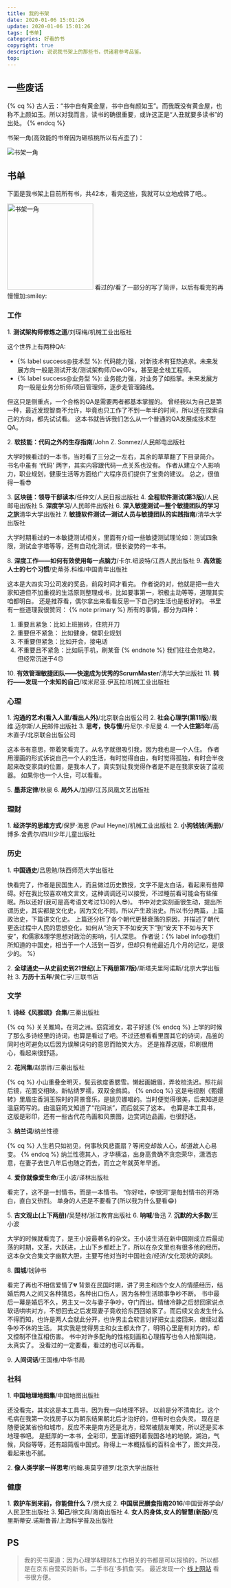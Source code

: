 ```yaml
---
title: 我的书架
date: 2020-01-06 15:01:26
update: 2020-01-06 15:01:26
tags: [书单]
categories: 好看的书
copyright: true
description: 说说我书架上的那些书，供诸君参考品鉴。
top:
---
```


## 一些废话
{% cq %} 
古人云：“书中自有黄金屋，书中自有颜如玉”。而我既没有黄金屋，也称不上颜如玉。所以对我而言，读书的确很重要，或许这正是“人丑就要多读书”的出处。
{% endcq %}

书架一角(高效能的书脊因为砸核桃所以有点歪了)：

<img src="https://i.loli.net/2020/01/06/yEHpwJZg2PmqaAO.jpg" alt="书架一角">


## 书单

下面是我书架上目前所有书，共42本，看完这些，我就可以立地成佛了吧。。

<img src="https://i.loli.net/2019/11/27/DglCuIe78WTznFy.jpg" alt="书架一角" width=200 height=200>
看过的/看了一部分的写了简评，以后有看完的再慢慢加:smiley:

### 工作

<span id="inline-toc">1.</span> **测试架构师修炼之道**/刘琛梅/机械工业出版社

这个世界上有两种QA:
- {% label success@技术型 %}: 代码能力强，对新技术有狂热追求。未来发展方向一般是测试开发/测试架构师/DevOPs，甚至是全栈工程师。
- {% label success@业务型 %}: 业务能力强，对业务了如指掌。未来发展方向一般是业务分析师/项目管理师，逐步走管理路线。

但这只是侧重点，一个合格的QA是需要两者都基本掌握的。
曾经我以为自己是第一种，最近发现智商不允许，毕竟也只工作了不到一年半的时间，所以还在探索自己的方向，都先试试看。
这本书就告诉我们怎么从一个普通的QA发展成技术型QA。

<span id="inline-toc">2.</span> **软技能：代码之外的生存指南**/John Z. Sonmez/人民邮电出版社

大学时候看过的一本书，当时看了三分之一左右，其余的草草翻了下目录简介。
书名中虽有 ‘代码’ 两字，其实内容跟代码一点关系也没有。
作者从建立个人影响力，职业规划，健康生活等方面给广大程序员们提供了宝贵的建议。
总之，很值得一看:sunglasses:

<span id="inline-toc">3.</span> **区块链：领导干部读本**/任仲文/人民日报出版社
<span id="inline-toc">4.</span> **全程软件测试(第3版)**/人民邮电出版社
<span id="inline-toc">5.</span> **深度学习**/人民邮件出版社
<span id="inline-toc">6.</span> **深入敏捷测试—整个敏捷团队的学习之旅**清华大学出版社
<span id="inline-toc">7.</span> **敏捷软件测试—测试人员与敏捷团队的实践指南**/清华大学出版社

大学时期看过的一本敏捷测试相关，里面有介绍一些敏捷测试理论如：测试四象限，测试金字塔等等，还有自动化测试，很长姿势的一本书。

<span id="inline-toc">8.</span> **深度工作——如何有效使用每一点脑力**/卡尔.纽波特/江西人民出版社
<span id="inline-toc">9.</span> **高效能人士的七个习惯**/史蒂芬.科维/中国青年出版社

这本是大四实习公司发的奖品，前段时间才看完。
作者说的对，他就是把一些大家知道但不加重视的生活原则整理成书，比如要事第一，积极主动等等，道理其实咱都明白。
还是推荐看，偶尔拿出来看看反思一下自己的生活也是极好的。
书里有一些道理我很赞同：
{% note primary %}
所有的事情，都分为四种：
1. 重要且紧急：比如上班搬砖，住院开刀
2. 重要但不紧急： 比如健身，做职业规划
3. 不重要但紧急：比如开会，接电话
4. 不重要且不紧急：比如玩手机，刷某音
{% endnote %}
我们往往会忽略2， 但经常沉迷于4:pensive:

<span id="inline-toc">10.</span> **有效管理敏捷团队——快速成为优秀的ScrumMaster**/清华大学出版社
<span id="inline-toc">11.</span> **转行——发现一个未知的自己**/埃米尼亚.伊瓦拉/机械工业出版社

### 心理
<span id="inline-toc">1.</span> **沟通的艺术(看入人里/看出人外)**/北京联合出版公司
<span id="inline-toc">2.</span> **社会心理学(第11版)**/戴维.迈尔斯/人民邮件出版社
<span id="inline-toc">3.</span> **思考，快与慢**/丹尼尔.卡尼曼
<span id="inline-toc">4.</span> **一个人住第5年**/高木直子/北京联合出版公司

这本书有意思，带着笑看完了。从名字就很吸引我，因为我也是一个人住。
作者用漫画的形式诉说自己一个人的生活，有时觉得自由，有时觉得孤独，有时会半夜起来改变家具的位置，是我本人了，真实到让我觉得作者是不是在我家安装了监视器。
如果你也一个人住，可以看看。

<span id="inline-toc">5.</span> **墨菲定律**/秋泉
<span id="inline-toc">6.</span> **局外人**/加缪/江苏凤凰文艺出版社

### 理财
<span id="inline-toc">1.</span> **经济学的思维方式**/保罗·海恩 (Paul Heyne)/机械工业出版社
<span id="inline-toc">2.</span> **小狗钱钱(两册)**/博多.舍费尔/四川少年儿童出版社


### 历史
<span id="inline-toc">1.</span> **中国通史**/吕思勉/陕西师范大学出版社

快看完了，作者是民国生人，而且做过历史教授，文字不是太白话，看起来有些障碍。好在我比较喜欢啃文言文，这种调调还可以接受，不过睡前看可能会有些催眠。所以还好(我可是高考语文考过130的人:sunglasses:)。
书中对史实刻画很生动，提出所谓历史，其实都是文化史，因为文化不同，所以产生政治史。所以书分两篇，上篇政治史，下篇讲文化史。
上篇还分析了各个朝代更替衰落的原因，并描述了朝代更迭过程中人民的思想变化，如何从“治天下不如安天下”到“安天下不如与天下安”，和儒家&理学思想对政治的影响，引人深思。
作者说：{% label info@我们所知道的中国史，相当于一个人活到一百岁，但却只有他最近几个月的记忆，是很少的。 %}

<span id="inline-toc">2.</span> **全球通史—从史前史到21世纪(上下两册第7版)**/斯塔夫里阿诺斯/北京大学出版社
<span id="inline-toc">3.</span> **万历十五年**/黄仁宇/三联书店

### 文学
<span id="inline-toc">1.</span> **诗经《风雅颂》合集**/三秦出版社

{% cq %}
关关雎鸠，在河之洲。窈窕淑女，君子好逑
{% endcq %}
上学的时候了那么多诗经里的诗词，也算是看过了吧。不过还想看看里面其它的诗词，品鉴的同时也可避免以后因为误解词句的意思而贻笑大方。
还是推荐这版，印刷很用心，看起来很舒适。

<span id="inline-toc">2.</span> **花间集**/赵崇祚/三秦出版社

{% cq %}
小山重叠金明灭，鬓云欲度香腮雪。懒起画娥眉，弄妆梳洗迟。照花前后镜，花面交相映。新帖绣罗襦，双双金鹧鸪。
{% endcq %}
这是电视剧《甄嬛转》里眉庄香消玉殒时的背景音乐，是姚贝娜唱的。当时便觉得很美，后来知道是温庭筠写的。由温庭筠又知道了“花间派”，而后就买了这本。
也算是本工具书，这版是彩印，还有一些古代花鸟画和风景图，边赏词边品画，也很舒适。


<span id="inline-toc">3.</span> **纳兰词**/纳兰性德

{% cq %}
人生若只如初见，何事秋风悲画扇？等闲变却故人心，却道故人心易变。
{% endcq %}
纳兰性德其人，才华横溢，出身高贵确不贪恋荣华，潇洒恣意，在妻子去世八年后也随之而去，而立之年就英年早逝。

<span id="inline-toc">4.</span> **爱你就像爱生命**/王小波/译林出版社

看完了，这不是一封情书，而是一本情书。
“你好哇，李银河”是每封情书的开场白，直白又热烈。
单身的人还是不要看了(所以我为什么要看:joy:)

<span id="inline-toc">5.</span> **古文观止(上下两册)**/吴楚材/浙江教育出版社
<span id="inline-toc">6.</span> **呐喊**/鲁迅
<span id="inline-toc">7.</span> **沉默的大多数**/王小波

大学的时候就看完了，是王小波最著名的杂文。王小波生活在新中国刚成立后最动荡的时期，文革，大跃进，上山下乡都赶上了，所以在杂文里也有很多他的经历。这本杂文合集文字幽默大胆，主要写他对当时中国社会/经济/文化现状的讽刺。

<span id="inline-toc">8.</span> **围城**/钱钟书

看完了再也不相信爱情了:broken_heart:
背景在民国时期，讲了男主和四个女人的情感经历，结婚后两人之间又各种猜忌，各种出口伤人，因为各种生活琐事争吵不断。
书中最后一幕是婚后不久，男主又一次与妻子争吵，夺门而出。情绪冷静之后想回家说点软话哄哄对方，不想回去之后发现妻子竟收拾东西回娘家了。而后续又会发生什么不得而知，也许是两人会就此分开，也许男主会软言讨好把女主接回来，继续过着争吵不休的生活。
其实我是觉得男主和女主都太作了，明明心里是有对方的，却又控制不住互相伤害。
书中对许多配角的性格刻画和心理描写也令人拍案叫绝，太真实了。
没看过的一定要看，看过的也可以再看。

<span id="inline-toc">9.</span> **人间词话**/王国维/中华书局

### 社科
<span id="inline-toc">1.</span> **中国地理地图集**/中国地图出版社

还没看完，其实这是本工具书，因为我一向地理不好。
以前是分不清南北，这个毛病在我第一次找房子以为朝东结果朝北后才治好的，但有时也会失灵。
现在是随便说某省份和城市，反应不来是南方还是北方，经常被朋友嘲笑，所以还是买本地理书吧。
是挺厚的一本书，全彩印，里面详细列着我国各地的地貌，湖泊，气候，风俗等等，还有超简版中国式。称得上一本概括版的百科全书了，图文并茂，看起来也不腻。

<span id="inline-toc">2.</span> **像人类学家一样思考**/约翰.奥莫亨德罗/北京大学出版社


### 健康
<span id="inline-toc">1.</span> **救护车到来前，你能做什么？**/贾大成
<span id="inline-toc">2.</span> **中国居民膳食指南2016**/中国营养学会/人民卫生出版社
<span id="inline-toc">3.</span> **知己**/徐文兵/海南出版社
<span id="inline-toc">4.</span> **女人的身体,女人的智慧(新版)**/克里斯蒂安.诺斯鲁普/上海科学普及出版社

## PS

> 我的买书渠道：因为心理学&理财&工作相关的书都是可以报销的，所以都是在京东自营买的新书，二手书在‘多抓鱼’买。
> 最近发现一个 [线上网站](http://www.bwsk.com/) 看书很方便。